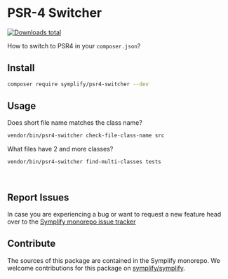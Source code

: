 # PSR-4 Switcher

[![Downloads total](https://img.shields.io/packagist/dt/symplify/psr4-switcher.svg?style=flat-square)](https://packagist.org/packages/symplify/psr4-switcher/stats)

How to switch to PSR4 in your `composer.json`?

## Install

```bash
composer require symplify/psr4-switcher --dev
```

## Usage

Does short file name matches the class name?

```bash
vendor/bin/psr4-switcher check-file-class-name src
```

What files have 2 and more classes?

```bash
vendor/bin/psr4-switcher find-multi-classes tests
```

<br>

## Report Issues

In case you are experiencing a bug or want to request a new feature head over to the [Symplify monorepo issue tracker](https://github.com/symplify/symplify/issues)

## Contribute

The sources of this package are contained in the Symplify monorepo. We welcome contributions for this package on [symplify/symplify](https://github.com/symplify/symplify).
